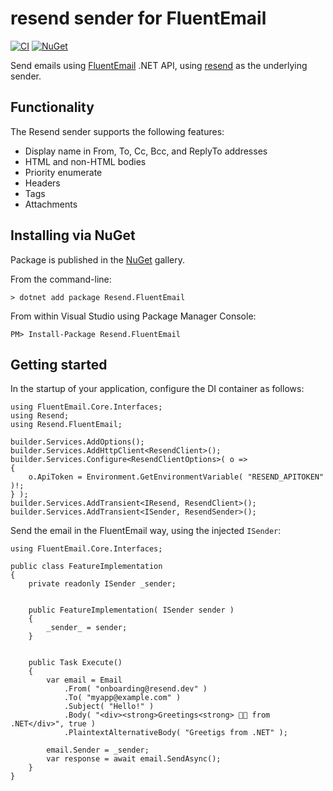 ﻿resend sender for FluentEmail
==========================================================================

[![CI](https://github.com/filipetoscano/resend.net/workflows/CI/badge.svg)](https://github.com/filipetoscano/resend.net/actions)
[![NuGet](https://img.shields.io/nuget/vpre/resend.fluentemail.svg?label=NuGet)](https://www.nuget.org/packages/Resend.FluentEmail/)

Send emails using [FluentEmail](https://github.com/lukencode/FluentEmail) .NET API,
using [resend](https://resend.com) as the underlying sender.


Functionality
--------------------------------------------------------------------------

The Resend sender supports the following features:

* Display name in From, To, Cc, Bcc, and ReplyTo addresses
* HTML and non-HTML bodies
* Priority enumerate
* Headers
* Tags
* Attachments


Installing via NuGet
--------------------------------------------------------------------------

Package is published in the [NuGet](https://www.nuget.org/packages/Resend.FluentEmail/) gallery.

From the command-line:

```
> dotnet add package Resend.FluentEmail
```

From within Visual Studio using Package Manager Console:

```
PM> Install-Package Resend.FluentEmail
```


Getting started
--------------------------------------------------------------------------

In the startup of your application, configure the DI container as follows:

```
using FluentEmail.Core.Interfaces;
using Resend;
using Resend.FluentEmail;

builder.Services.AddOptions();
builder.Services.AddHttpClient<ResendClient>();
builder.Services.Configure<ResendClientOptions>( o =>
{
    o.ApiToken = Environment.GetEnvironmentVariable( "RESEND_APITOKEN" )!;
} );
builder.Services.AddTransient<IResend, ResendClient>();
builder.Services.AddTransient<ISender, ResendSender>();
```

Send the email in the FluentEmail way, using the injected `ISender`:

```
using FluentEmail.Core.Interfaces;

public class FeatureImplementation
{
    private readonly ISender _sender;


    public FeatureImplementation( ISender sender )
    {
        _sender_ = sender;
    }


    public Task Execute()
    {
        var email = Email
            .From( "onboarding@resend.dev" )
            .To( "myapp@example.com" )
            .Subject( "Hello!" )
            .Body( "<div><strong>Greetings<strong> 👋🏻 from .NET</div>", true )
            .PlaintextAlternativeBody( "Greetigs from .NET" );

        email.Sender = _sender;
        var response = await email.SendAsync();
    }
}
```
